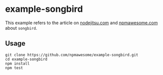 example-songbird
================

This example refers to the article on [nodejitsu.com](http://...) and [npmawesome.com](http://...) about `songbird`.

## Usage

    git clone https://github.com/npmawesome/example-songbird.git
    cd example-songbird
    npm install
    npm test